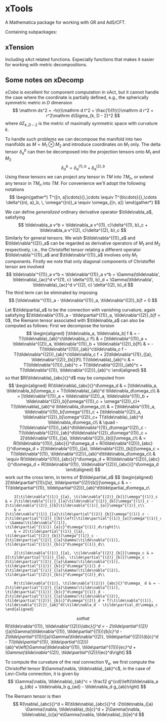 # xTools
A Mathematica package for working with GR and AdS/CFT.

Containing subpackages:

## xTension
Including xAct related functions. Especially functions that makes it easier for working with metric decompositions.

## Some notes on xDecomp
*xCoba* is excellent for component computation in xAct, but it cannot handle the case where the coordinate is partially defined, e.g., the spherically symmetric metric in $D$ dimension
$$
    \mathrm ds^2 = -h(r)\mathrm d t^2 + \frac{1}{f(r)}\mathrm d r^2 + r^2\mathrm d\Sigma_{k, D - 2}^2
$$
where $\mathrm d\Sigma_{k, D - 2}$ is the metric of maximally symmetric space with curvature $k$.

To handle such problems we can decompose the manifold into two manifolds as $M = M_1 \otimes M_2$ and introduce coordinates on $M_1$ only. The delta tensor $\delta_a^b$ can then be decomposed into the projection tensors onto $M_1$ and $M_2$
$$
    \delta_a^b = \delta^{(1), b}_a + \delta^{(2), b}_a
$$
Using these tensors we can project any tensor in $TM$ into $TM_n$, or extend any tensor in $TM_n$ into $TM$. For convenience we'll adopt the following notations
$$
    \begin{gather*}
        T^{[n, a]\cdots}{}_\cdots \equiv T^{b\cdots}{}_\cdots \delta^{(n), a}_b, \, \omega^{(n)}_a \equiv \omega_{[n, a]}
    \end{gather*}
$$

We can define *generalized* ordinary derivative operator $\tilde\nabla_a$, satisfying
$$
    \tilde\nabla_a v^b = \tilde\nabla_a v^{(1), c}\delta^{(1), b}_c + \tilde\nabla_a v^{(2), c}\delta^{(2), b}_c
$$
Similarly for general tensors. We wish $\tilde\nabla^{(1)}_a$ and $\tilde\nabla^{(2)}_a$ can be regarded as derivative operators of $M_1$ and $M_2$ respectively, i.e., the Christoffel tensor relating a different operator $\tilde\nabla'^{(1)}_a$ and $\tilde\nabla^{(1)}_a$ involves only $M_1$ components. Firstly we note that only diagonal components of Christoffel tensor are involved
$$
    \tilde\nabla'^{(1)}_a v^b = \tilde\nabla^{(1)}_a v^b + \Gamma(\tilde\nabla', \tilde\nabla)_{ac}^d v^{(1), c} \delta^{(1), b}_d + \Gamma(\tilde\nabla', \tilde\nabla)_{ac}^d v^{(2), c} \delta^{(2), b}_d
$$
The third term can be eliminated by imposing
$$
    [\tilde\nabla'^{(1)}_a - \tilde\nabla^{(1)}_a, \tilde\nabla^{(2)}_b]f = 0
$$

Let $\tilde\partial_a$ to be the connection with vanishing curvature, again satisfying $[\tilde\nabla^{(1)}_a - \tilde\partial^{(1)}_a, \tilde\nabla^{(2)}_b]f = 0$, the Riemann tensor associated with $\tilde\nabla_a$ can also be computed as follows: First we decompose the torsion
$$
    \begin{aligned}
        [\tilde\nabla_a, \tilde\nabla_b] f & = -T(\tilde\nabla)_{ab}^c\tilde\nabla_c f\\
        & = [\tilde\nabla^{(1)}_a + \tilde\nabla^{(2)}_a, \tilde\nabla^{(1)}_b + \tilde\nabla^{(2)}_b]f\\
        & = -T(\tilde\nabla^{(1)})_{ab}^c\tilde\nabla_c f - T(\tilde\nabla^{(2)})_{ab}^c\tilde\nabla_c f + 2[\tilde\nabla^{(1)}_{[a}, \tilde\nabla^{(2)}_{b]}]f\\
        T(\tilde\nabla)_{ab}^c & = T(\tilde\nabla^{(1)})_{ab}^c + T(\tilde\nabla^{(2)})_{ab}^c + T(\tilde\nabla^{(1)}, \tilde\nabla^{(2)})_{ab}^c
    \end{aligned}
$$
so that $R(\tilde\nabla)_{abc}{}^d$ may be computed from
$$
    \begin{aligned}
        R(\tilde\nabla)_{abc}{}^d\omega_d & = [\tilde\nabla_a, \tilde\nabla_b]\omega_c + T(\tilde\nabla)_{ab}^d \tilde\nabla_d\omega_c\\
        & = [\tilde\nabla^{(1)}_a + \tilde\nabla^{(2)}_a, \tilde\nabla^{(1)}_b + \tilde\nabla^{(2)}_b](\omega^{(1)}_c + \omega^{(2)}_c)+ T(\tilde\nabla)_{ab}^d \tilde\nabla_d\omega_c\\
        & = [\tilde\nabla^{(1)}_a, \tilde\nabla^{(1)}_b]\omega^{(1)}_c + [\tilde\nabla^{(2)}_a, \tilde\nabla^{(2)}_b]\omega^{(2)}_c+ T(\tilde\nabla)_{ab}^d \tilde\nabla_d\omega_c\\
        & \quad - T(\tilde\nabla^{(1)})_{ab}^d\tilde\nabla^{(1)}_d\omega^{(2)}_c - T(\tilde\nabla^{(2)})_{ab}^d\tilde\nabla^{(2)}_d\omega^{(1)}_c + 2[\tilde\nabla^{(1)}_{[a}, \tilde\nabla^{(2)}_{b]}]\omega_c\\
        & = R(\tilde\nabla^{(1)})_{abc}{}^d\omega_d + R(\tilde\nabla^{(2)})_{abc}{}^d\omega_d + 2[\tilde\nabla^{(1)}_{[a}, \tilde\nabla^{(2)}_{b]}]\omega_c + T(\tilde\nabla^{(1)}, \tilde\nabla^{(2)})_{ab}^d\tilde\nabla_d\omega_c\\
        & \equiv R(\tilde\nabla^{(1)})_{abc}{}^d\omega_d + R(\tilde\nabla^{(2)})_{abc}{}^d\omega_d + R(\tilde\nabla^{(1)}, \tilde\nabla^{(2)})_{abc}{}^d\omega_d
    \end{aligned}
$$
work out the cross term, in terms of $\tilde\partial_a$
$$
    \begin{aligned}
        2[\tilde\partial^{(1)}_{[a}, \tilde\partial^{(2)}_{b]}]\omega_c & = -T(\tilde\partial^{(1)}, \tilde\partial^{(2)})_{ab}^d\tilde\partial_d\omega_c\\

        2[\tilde\nabla^{(1)}_{[a}, \tilde\nabla^{(2)}_{b]}]\omega^{(1)}_c & = 2\tilde\nabla^{(1)}_{[a}\tilde\nabla^{(2)}_{b]}\omega^{(1)}_c - 2\tilde\nabla^{(2)}_{[b}\tilde\nabla^{(1)}_{a]}\omega^{(1)}_c\\
        & = 2\tilde\nabla^{(1)}_{[a}\tilde\partial^{(2)}_{b]}\omega^{(1)}_c - 2\tilde\partial^{(2)}_{[b}\left[\tilde\partial^{(1)}_{a]}\omega^{(1)}_c - \Gamma(\tilde\nabla^{(1)}, \tilde\partial^{(1)})_{a]c}^d\omega^{(1)}_d\right]\\
        & = 2[\tilde\partial^{(1)}_{[a}, \tilde\partial^{(2)}_{b]}]\omega^{(1)}_c - 2\tilde\partial^{(2)}_{[a}\Gamma(\tilde\nabla^{(1)}, \tilde\partial^{(1)})_{b]c}^d\omega^{(1)}_d\\

        2[\tilde\nabla^{(1)}_{[a}, \tilde\nabla^{(2)}_{b]}]\omega_c & = 2[\tilde\partial^{(1)}_{[a}, \tilde\partial^{(2)}_{b]}]\omega_c - 2\tilde\partial^{(2)}_{[a}\Gamma(\tilde\nabla^{(1)}, \tilde\partial^{(1)})_{b]c}^d\omega^{(1)}_d - 2\tilde\partial^{(1)}_{[a}\Gamma(\tilde\nabla^{(2)}, \tilde\partial^{(2)})_{b]c}^d\omega^{(2)}_d\\

        R(\tilde\nabla^{(1)}, \tilde\nabla^{(2)})_{abc}{}^d\omega_ d & = - 2\tilde\partial^{(2)}_{[a}\Gamma(\tilde\nabla^{(1)}, \tilde\partial^{(1)})_{b]c}^d\omega^{(1)}_d - 2\tilde\partial^{(1)}_{[a}\Gamma(\tilde\nabla^{(2)}, \tilde\partial^{(2)})_{b]c}^d\omega^{(2)}_d + T(\tilde\nabla^{(1)}, \tilde\nabla^{(2)})_{ab}^d(\tilde\nabla_d - \tilde\partial_d)\omega_c
    \end{aligned}
$$
so that
$$
    R(\tilde\nabla^{(1)}, \tilde\nabla^{(2)})_{abc}{}^d = - 2\tilde\partial^{(2)}_{[a}\Gamma(\tilde\nabla^{(1)}, \tilde\partial^{(1)})_{b]c}^d - 2\tilde\partial^{(1)}_{[a}\Gamma(\tilde\nabla^{(2)}, \tilde\partial^{(2)})_{b]c}^d - T(\tilde\partial^{(1)}, \tilde\partial^{(2)})_{ab}^e\left[\Gamma(\tilde\nabla^{(1)}, \tilde\partial^{(1)})_{ec}^d + \Gamma(\tilde\nabla^{(2)}, \tilde\partial^{(2)})_{ec}^d\right]
$$

To compute the curvature of the real connection $\nabla_a$, we first compute the Christoffel tensor $\Gamma(\nabla, \tilde\nabla)_{ab}^c$, in the case of Levi-Civita connection, it is given by
$$
    \Gamma(\nabla, \tilde\nabla)_{ab}^c = \frac12 g^{cd}\left(\tilde\nabla_a g_{db} + \tilde\nabla_b g_{ad} - \tilde\nabla_d g_{ab}\right)
$$

The Riemann tensor is then
$$
    R(\nabla)_{abc}{}^d = R(\tilde\nabla)_{abc}{}^d -2\tilde\nabla_{[a} \Gamma(\nabla, \tilde\nabla)_{b]c}^d + 2\Gamma(\nabla, \tilde\nabla)_{c[a}^e\Gamma(\nabla, \tilde\nabla)_{b]e}^d
$$